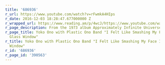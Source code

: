 ```yaml
---
title: '686936'
r_url: https://www.youtube.com/watch?v=rFwmkA4HIps
r_date: 2016-12-03 18:28:47.677000000 Z
r_wrapped_url: https://www.reading.am/p/4wcJ/https://www.youtube.com/watch?v=rFwmkA4HIps
r_page_description: From the 1973 album Approximately Infinite Universe
r_page_title: Yoko Ono with Plastic Ono Band "I Felt Like Smashing My Face In A Clear
  Glass Window"
r_title: Yoko Ono with Plastic Ono Band "I Felt Like Smashing My Face In A Clear Glass
  Window"
r_id: '686936'
r_page_id: '390563'
---
```


